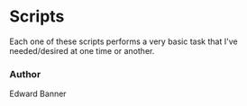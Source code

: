 Scripts
=======

Each one of these scripts performs a very basic task that I've needed/desired at
one time or another.

### Author
Edward Banner
